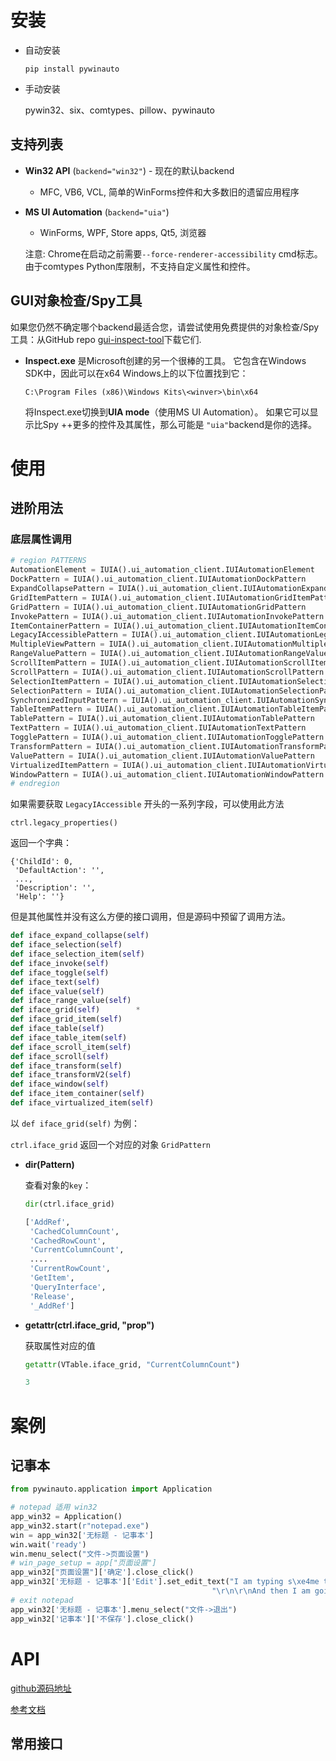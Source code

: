 # 安装

- 自动安装

  `pip install pywinauto`

- 手动安装

  pywin32、six、comtypes、pillow、pywinauto

## 支持列表

- **Win32 API** (`backend="win32"`) - 现在的默认backend

  - MFC, VB6, VCL, 简单的WinForms控件和大多数旧的遗留应用程序

- **MS UI Automation** (`backend="uia"`)

  - WinForms, WPF, Store apps, Qt5, 浏览器

  注意: Chrome在启动之前需要`--force-renderer-accessibility` cmd标志。 由于comtypes Python库限制，不支持自定义属性和控件。

## GUI对象检查/Spy工具

如果您仍然不确定哪个backend最适合您，请尝试使用免费提供的对象检查/Spy工具：从GitHub repo [gui-inspect-tool](https://github.com/blackrosezy/gui-inspect-tool)下载它们.

- **Inspect.exe** 是Microsoft创建的另一个很棒的工具。 它包含在Windows SDK中，因此可以在x64 Windows上的以下位置找到它：

  ```
  C:\Program Files (x86)\Windows Kits\<winver>\bin\x64     
  ```

  将Inspect.exe切换到**UIA mode**（使用MS UI Automation）。 如果它可以显示比Spy ++更多的控件及其属性，那么可能是 `"uia"`backend是你的选择。

# 使用

## 进阶用法

### 底层属性调用

```python
# region PATTERNS
AutomationElement = IUIA().ui_automation_client.IUIAutomationElement
DockPattern = IUIA().ui_automation_client.IUIAutomationDockPattern
ExpandCollapsePattern = IUIA().ui_automation_client.IUIAutomationExpandCollapsePattern
GridItemPattern = IUIA().ui_automation_client.IUIAutomationGridItemPattern
GridPattern = IUIA().ui_automation_client.IUIAutomationGridPattern
InvokePattern = IUIA().ui_automation_client.IUIAutomationInvokePattern
ItemContainerPattern = IUIA().ui_automation_client.IUIAutomationItemContainerPattern
LegacyIAccessiblePattern = IUIA().ui_automation_client.IUIAutomationLegacyIAccessiblePattern
MultipleViewPattern = IUIA().ui_automation_client.IUIAutomationMultipleViewPattern
RangeValuePattern = IUIA().ui_automation_client.IUIAutomationRangeValuePattern
ScrollItemPattern = IUIA().ui_automation_client.IUIAutomationScrollItemPattern
ScrollPattern = IUIA().ui_automation_client.IUIAutomationScrollPattern
SelectionItemPattern = IUIA().ui_automation_client.IUIAutomationSelectionItemPattern
SelectionPattern = IUIA().ui_automation_client.IUIAutomationSelectionPattern
SynchronizedInputPattern = IUIA().ui_automation_client.IUIAutomationSynchronizedInputPattern
TableItemPattern = IUIA().ui_automation_client.IUIAutomationTableItemPattern
TablePattern = IUIA().ui_automation_client.IUIAutomationTablePattern
TextPattern = IUIA().ui_automation_client.IUIAutomationTextPattern
TogglePattern = IUIA().ui_automation_client.IUIAutomationTogglePattern
TransformPattern = IUIA().ui_automation_client.IUIAutomationTransformPattern
ValuePattern = IUIA().ui_automation_client.IUIAutomationValuePattern
VirtualizedItemPattern = IUIA().ui_automation_client.IUIAutomationVirtualizedItemPattern
WindowPattern = IUIA().ui_automation_client.IUIAutomationWindowPattern
# endregion
```

如果需要获取 `LegacyIAccessible` 开头的一系列字段，可以使用此方法

`ctrl.legacy_properties()`

返回一个字典：

```
{'ChildId': 0,
 'DefaultAction': '',
 ...,
 'Description': '',
 'Help': ''}
```

但是其他属性并没有这么方便的接口调用，但是源码中预留了调用方法。

```python
def iface_expand_collapse(self)
def iface_selection(self)
def iface_selection_item(self)
def iface_invoke(self)
def iface_toggle(self)
def iface_text(self)
def iface_value(self)
def iface_range_value(self)
def iface_grid(self)		*
def iface_grid_item(self)
def iface_table(self)
def iface_table_item(self)
def iface_scroll_item(self)
def iface_scroll(self)
def iface_transform(self)
def iface_transformV2(self)
def iface_window(self)
def iface_item_container(self)
def iface_virtualized_item(self)
```

以 `def iface_grid(self)` 为例：

`ctrl.iface_grid` 返回一个对应的对象 `GridPattern`

- **dir(Pattern)**

  查看对象的`key`：

  ```python
  dir(ctrl.iface_grid)
  
  ['AddRef',
   'CachedColumnCount',
   'CachedRowCount',
   'CurrentColumnCount',
   ....
   'CurrentRowCount',
   'GetItem',
   'QueryInterface',
   'Release',
   '_AddRef']
  ```

- **getattr(ctrl.iface_grid, "prop")**

  获取属性对应的值

  ```python
  getattr(VTable.iface_grid, "CurrentColumnCount")
  
  3
  ```

  

# 案例

## 记事本

```python
from pywinauto.application import Application

# notepad 适用 win32
app_win32 = Application()
app_win32.start(r"notepad.exe")
win = app_win32['无标题 - 记事本']
win.wait('ready')
win.menu_select("文件->页面设置")
# win_page_setup = app["页面设置"]
app_win32["页面设置"]['确定'].close_click()
app_win32['无标题 - 记事本']['Edit'].set_edit_text("I am typing s\xe4me text to Notepad"
                                             "\r\n\r\nAnd then I am going to quit")
# exit notepad
app_win32['无标题 - 记事本'].menu_select("文件->退出")
app_win32['记事本']['不保存'].close_click()
```



# API

[github源码地址](https://github.com/pywinauto/pywinauto)

[参考文档](https://www.kancloud.cn/gnefnuy/pywinauto_doc/1193035)

## 常用接口